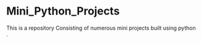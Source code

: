 # Mini_Python_Projects
This is a repository Consisting of numerous mini projects built using python .
